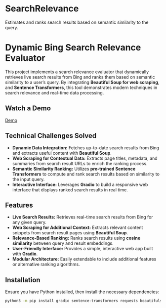 # SearchRelevance
Estimates and ranks search results based on semantic similarity to the query.
# Dynamic Bing Search Relevance Evaluator

This project implements a search relevance evaluator that dynamically retrieves live search results from Bing and ranks them based on semantic similarity to a user’s query. By integrating **Beautiful Soup for web scraping**, and **Sentence Transformers**, this tool demonstrates modern techniques in search relevance and real-time data processing.

## Watch a Demo
[Demo](https://drive.google.com/file/d/1htw3360nwyYCtiBVDgrMpVhKBTsQ5Ej7/view?usp=sharing)

## Technical Challenges Solved
- **Dynamic Data Integration:** Fetches up-to-date search results from Bing and extracts useful content with **Beautiful Soup**.
- **Web Scraping for Contextual Data:** Extracts page titles, metadata, and summaries from search result URLs to enrich the ranking process.
- **Semantic Similarity Ranking:** Utilizes **pre-trained Sentence Transformers** to compute and rank search results based on similarity to the input query.
- **Interactive Interface:** Leverages **Gradio** to build a responsive web interface that displays ranked search results in real time.

## Features
- **Live Search Results:** Retrieves real-time search results from Bing for any given query.
- **Web Scraping for Additional Context:** Extracts relevant content snippets from search result pages using **Beautiful Soup**.
- **Relevance-Based Ranking:** Ranks search results using **cosine similarity** between query and result embeddings.
- **User-Friendly Interface:** Provides a simple, interactive web app built with **Gradio**.
- **Modular Architecture:** Easily extendable to include additional features or alternative ranking algorithms.

## Installation
Ensure you have Python installed, then install the necessary dependencies:

```bash
python3 -m pip install gradio sentence-transformers requests beautifulsoup4 lxml
